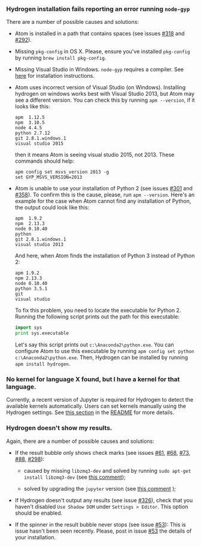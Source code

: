 ### Hydrogen installation fails reporting an error running `node-gyp`

There are a number of possible causes and solutions:

- Atom is installed in a path that contains spaces (see issues
  [#318](https://github.com/nteract/hydrogen/issues/318) and
  [#292](https://github.com/nteract/hydrogen/issues/292)).

- Missing `pkg-config` in OS X. Please, ensure you've installed `pkg-config` by
  running `brew install pkg-config`.

- Missing Visual Studio in Windows. `node-gyp` requires a compiler. See
  [here](https://github.com/nodejs/node-gyp#installation) for installation
  instructions.

- Atom uses incorrect version of Visual Studio (on Windows). Installing hydrogen
  on windows works best with Visual Studio 2013, but Atom may see a different
  version. You can check this by running `apm --version`, if it looks like this:
  
  ```
  apm  1.12.5
  npm  3.10.5
  node 4.4.5
  python 2.7.12
  git 2.8.1.windows.1
  visual studio 2015
  ```
  
  then it means Atom is seeing visual studio 2015, not 2013.
  These commands should help:
  ```
  apm config set msvs_version 2013 -g
  set GYP_MSVS_VERSION=2013
  ```

- Atom is unable to use your installation of Python 2 (see issues
  [#301](https://github.com/nteract/hydrogen/issues/301) and 
  [#358](https://github.com/nteract/hydrogen/issues/358)). To confirm this is
  the cause, please, run `apm --version`. Here's an example for the case when
  Atom cannot find any installation of Python, the output could look like this:

  ```
  apm  1.9.2
  npm  2.13.3
  node 0.10.40
  python
  git 2.8.1.windows.1
  visual studio 2013
  ```

  And here, when Atom finds the installation of Python 3 instead of Python 2:

  ```
  apm 1.9.2
  npm 2.13.3
  node 0.10.40
  python 3.5.1
  git
  visual studio
  ```

  To fix this problem, you need to locate the executable for Python 2. Running
  the following script prints out the path for this executable:

  ```python
  import sys
  print sys.executable
  ```

  Let's say this script prints out `c:\Anaconda2\python.exe`. You can configure
  Atom to use this executable by running
  `apm config set python c:\Anaconda2\python.exe`. Then, Hydrogen can be
  installed by running `apm install hydrogen`.


### No kernel for language X found, but I have a kernel for that language.

Currently, a recent version of Jupyter is required for Hydrogen to detect the
available kernels automatically. Users can set kernels manually using the
Hydrogen settings. See
[this section](https://github.com/nteract/hydrogen#debian-8-and-ubuntu-1604-lts)
in the [README](README.md) for more details.


### Hydrogen doesn't show my results.

Again, there are a number of possible causes and solutions:

- If the result bubble only shows check marks (see issues
  [#61](https://github.com/nteract/hydrogen/issues/61),
  [#68](https://github.com/nteract/hydrogen/issues/68),
  [#73](https://github.com/nteract/hydrogen/issues/73),
  [#88](https://github.com/nteract/hydrogen/issues/88),
  [#298](https://github.com/nteract/hydrogen/issues/298)):

  - caused by missing `libzmq3-dev` and solved by running
    `sudo apt-get install libzmq3-dev` (see [this
    comment](https://github.com/nteract/hydrogen/issues/298#issuecomment-226405723));

  - solved by upgrading the `jupyter` version (see [this
    comment](https://github.com/nteract/hydrogen/issues/88#issuecomment-136761769) );

- If Hydrogen doesn't output any results (see issue
  [#326](https://github.com/nteract/hydrogen/issues/326)), check that you haven't disabled 
  `Use Shadow DOM` under `Settings > Editor`. This option should be enabled.

- If the spinner in the result bubble never stops (see issue
  [#53](https://github.com/nteract/hydrogen/issues/53)): This is issue hasn't
  been seen recently. Please, post in issue
  [#53](https://github.com/nteract/hydrogen/issues/53) the details of your
  installation.
